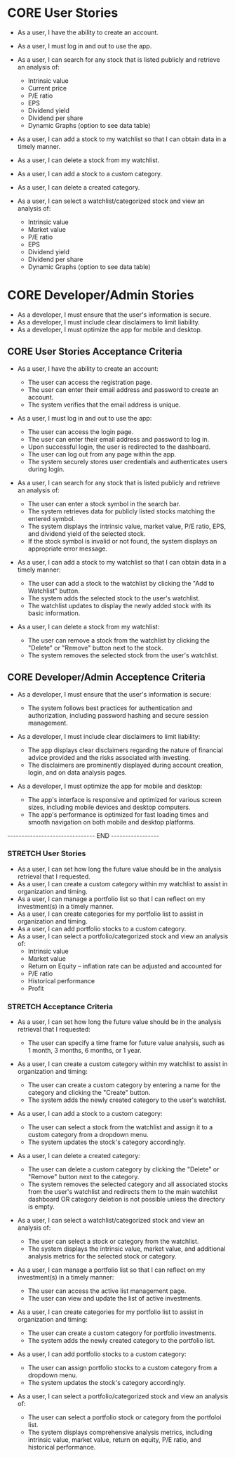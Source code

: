 # CORE User Stories

- As a user, I have the ability to create an account.
- As a user, I must log in and out to use the app.
- As a user, I can search for any stock that is listed publicly and retrieve an analysis of:
  * Intrinsic value
  * Current price
  * P/E ratio
  * EPS
  * Dividend yield
  * Dividend per share
  * Dynamic Graphs (option to see data table)

- As a user, I can add a stock to my watchlist so that I can obtain data in a timely manner.
- As a user, I can delete a stock from my watchlist.

- As a user, I can add a stock to a custom category.
- As a user, I can delete a created category.
- As a user, I can select a watchlist/categorized stock and view an analysis of:
  * Intrinsic value
  * Market value
  * P/E ratio
  * EPS
  * Dividend yield
  * Dividend per share
  * Dynamic Graphs (option to see data table)


# CORE Developer/Admin Stories

- As a developer, I must ensure that the user's information is secure.
- As a developer, I must include clear disclaimers to limit liability.
- As a developer, I must optimize the app for mobile and desktop.

## CORE User Stories Acceptance Criteria

- As a user, I have the ability to create an account:
  - The user can access the registration page.
  - The user can enter their email address and password to create an account.
  - The system verifies that the email address is unique.

- As a user, I must log in and out to use the app:
  - The user can access the login page.
  - The user can enter their email address and password to log in.
  - Upon successful login, the user is redirected to the dashboard.
  - The user can log out from any page within the app.
  - The system securely stores user credentials and authenticates users during login.

- As a user, I can search for any stock that is listed publicly and retrieve an analysis of:
  - The user can enter a stock symbol in the search bar.
  - The system retrieves data for publicly listed stocks matching the entered symbol.
  - The system displays the intrinsic value, market value, P/E ratio, EPS, and dividend yield of the selected stock.
  - If the stock symbol is invalid or not found, the system displays an appropriate error message.

- As a user, I can add a stock to my watchlist so that I can obtain data in a timely manner:
  - The user can add a stock to the watchlist by clicking the "Add to Watchlist" button.
  - The system adds the selected stock to the user's watchlist.
  - The watchlist updates to display the newly added stock with its basic information.

- As a user, I can delete a stock from my watchlist:
  - The user can remove a stock from the watchlist by clicking the "Delete" or "Remove" button next to the stock.
  - The system removes the selected stock from the user's watchlist.

## CORE Developer/Admin Acceptence Criteria

- As a developer, I must ensure that the user's information is secure:
  - The system follows best practices for authentication and authorization, including password hashing and secure session management.

- As a developer, I must include clear disclaimers to limit liability:
  - The app displays clear disclaimers regarding the nature of financial advice provided and the risks associated with investing.
  - The disclaimers are prominently displayed during account creation, login, and on data analysis pages.

- As a developer, I must optimize the app for mobile and desktop:
  - The app's interface is responsive and optimized for various screen sizes, including mobile devices and desktop computers.
  - The app's performance is optimized for fast loading times and smooth navigation on both mobile and desktop platforms.

------------------------------- END -----------------


  ### STRETCH User Stories

- As a user, I can set how long the future value should be in the analysis retrieval that I requested.
- As a user, I can create a custom category within my watchlist to assist in organization and timing.
- As a user, I can manage a portfolio list so that I can reflect on my investment(s) in a timely manner.
- As a user, I can create categories for my portfolio list to assist in organization and timing.
- As a user, I can add portfolio stocks to a custom category.
- As a user, I can select a portfolio/categorized stock and view an analysis of:
  * Intrinsic value
  * Market value
  * Return on Equity – inflation rate can be adjusted and accounted for
  * P/E ratio
  * Historical performance
  * Profit

### STRETCH Acceptance Criteria

- As a user, I can set how long the future value should be in the analysis retrieval that I requested:
  - The user can specify a time frame for future value analysis, such as 1 month, 3 months, 6 months, or 1 year.

- As a user, I can create a custom category within my watchlist to assist in organization and timing:
  - The user can create a custom category by entering a name for the category and clicking the "Create" button.
  - The system adds the newly created category to the user's watchlist.

- As a user, I can add a stock to a custom category:
  - The user can select a stock from the watchlist and assign it to a custom category from a dropdown menu.
  - The system updates the stock's category accordingly.

- As a user, I can delete a created category:
  - The user can delete a custom category by clicking the "Delete" or "Remove" button next to the category.
  - The system removes the selected category and all associated stocks from the user's watchlist and redirects them to the main watchlist dashboard OR category deletion is not possible unless the directory is empty.

- As a user, I can select a watchlist/categorized stock and view an analysis of:
  - The user can select a stock or category from the watchlist.
  - The system displays the intrinsic value, market value, and additional analysis metrics for the selected stock or category.

- As a user, I can manage a portfolio list so that I can reflect on my investment(s) in a timely manner:
  - The user can access the active list management page.
  - The user can view and update the list of active investments.

- As a user, I can create categories for my portfolio list to assist in organization and timing:
  - The user can create a custom category for portfolio investments.
  - The system adds the newly created category to the portfolio list.

- As a user, I can add portfolio stocks to a custom category:
  - The user can assign portfolio stocks to a custom category from a dropdown menu.
  - The system updates the stock's category accordingly.

- As a user, I can select a portfolio/categorized stock and view an analysis of:
  - The user can select a portfolio stock or category from the portfoloi list.
  - The system displays comprehensive analysis metrics, including intrinsic value, market value, return on equity, P/E ratio, and historical performance.
